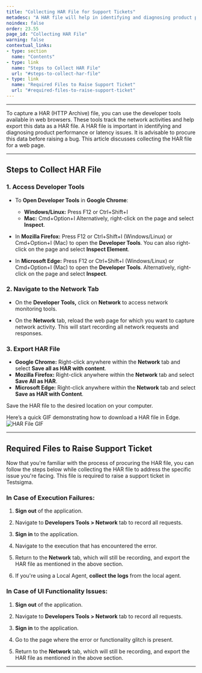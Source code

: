 ```yaml
---
title: "Collecting HAR File for Support Tickets"
metadesc: "A HAR file will help in identifying and diagnosing product performance or latency issues in the application. This article discusses the collecting HAR file"
noindex: false
order: 23.55
page_id: "Collecting HAR File"
warning: false
contextual_links:
- type: section
  name: "Contents"
- type: link
  name: "Steps to Collect HAR File"
  url: "#steps-to-collect-har-file"
- type: link
  name: "Required Files to Raise Support Ticket"
  url: "#required-files-to-raise-support-ticket"
---
```


---

To capture a HAR (HTTP Archive) file, you can use the developer tools available in web browsers. These tools track the network activities and help export this data as a HAR file. A HAR file is important in identifying and diagnosing product performance or latency issues. It is advisable to procure this data before raising a bug. This article discusses collecting the HAR file for a web page.

---

## **Steps to Collect HAR File**

### **1. Access Developer Tools**
- To **Open Developer Tools** in  **Google Chrome**: 
    - **Windows/Linux:** Press F12 or Ctrl+Shift+I 
    - **Mac:** Cmd+Option+I 
      Alternatively, right-click on the page and select **Inspect**.

- In **Mozilla Firefox:** Press F12 or Ctrl+Shift+I (Windows/Linux) or Cmd+Option+I (Mac) to open the **Developer Tools**. You can also right-click on the page and select **Inspect Element**.

- In **Microsoft Edge:** Press F12 or Ctrl+Shift+I (Windows/Linux) or Cmd+Option+I (Mac) to open the **Developer Tools**. Alternatively, right-click on the page and select **Inspect**.

### **2. Navigate to the Network Tab**

- On the **Developer Tools,** click on **Network** to access network monitoring tools.

- On the **Network** tab, reload the web page for which you want to capture network activity. This will start recording all network requests and responses.

### **3. Export HAR File**
- **Google Chrome:** Right-click anywhere within the **Network** tab and select **Save all as HAR with content**.
- **Mozilla Firefox:** Right-click anywhere within the **Network** tab and select **Save All as HAR**.
- **Microsoft Edge:** Right-click anywhere within the **Network** tab and select **Save as HAR with Content**.

Save the HAR file to the desired location on your computer.

Here’s a quick GIF demonstrating how to download a HAR file in Edge. 
![HAR File GIF](https://s3.amazonaws.com/static-docs.testsigma.com/new_images/projects/applications/harfile.gif)

---

## **Required Files to Raise Support Ticket**

Now that you're familiar with the process of procuring the HAR file, you can follow the steps below while collecting the HAR file to address the specific issue you're facing. This file is required to raise a support ticket in Testsigma. 

### **In Case of Execution Failures:**

1. **Sign out** of the application.

2. Navigate to **Developers Tools > Network** tab to record all requests.

3. **Sign in** to the application.

4. Navigate to the execution that has encountered the error.

5. Return to the **Network** tab, which will still be recording, and export the HAR file as mentioned in the above section.

6. If you're using a Local Agent, **collect the logs** from the local agent.

### **In Case of UI Functionality Issues:**

1. **Sign out** of the application.

2. Navigate to **Developers Tools > Network** tab to record all requests.

3. **Sign in** to the application.

4. Go to the page where the error or functionality glitch is present.

5. Return to the **Network** tab, which will still be recording, and export the HAR file as mentioned in the above section.


---